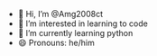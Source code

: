 - 👋 Hi, I’m @Amg2008ct
- 👀 I’m interested in learning to code
- 🌱 I’m currently learning python
- 😄 Pronouns: he/him
